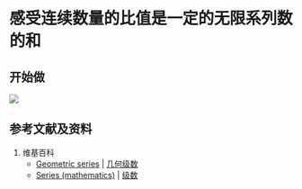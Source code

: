 # 感受连续数量的比值是一定的无限系列数的和

## 开始做

![](/images/积分/无限系列数和/感受连续数量的比值是一定的无限系列数的和/1a1.jpg)

## 参考文献及资料

1. 维基百科
	- [Geometric series](https://en.wikipedia.org/wiki/Geometric_series) |  [几何级数](https://zh.wikipedia.org/wiki/%E5%B9%BE%E4%BD%95%E7%B4%9A%E6%95%B8) 
	- [Series (mathematics)](https://en.wikipedia.org/wiki/Series_(mathematics)) | [级数](https://zh.wikipedia.org/wiki/%E7%BA%A7%E6%95%B0) 